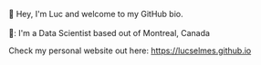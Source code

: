 :wave: Hey, I'm Luc and welcome to my GitHub bio. \
\
🍁: I'm a Data Scientist based out of Montreal, Canada

Check my personal website out here: https://lucselmes.github.io
